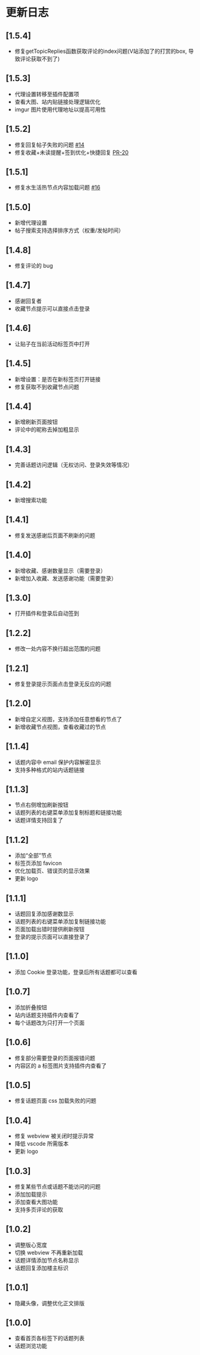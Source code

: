 # 更新日志



## [1.5.4]

- 修复getTopicReplies函数获取评论的index问题(V站添加了的打赏的box, 导致评论获取不到了)


## [1.5.3]

- 代理设置转移至插件配置项
- 查看大图、站内贴链接处理逻辑优化
- imgur 图片使用代理地址以提高可用性

## [1.5.2]

- 修复回复帖子失败的问题 [#14](https://github.com/chaselen/v2ex-playground/issues/14)
- 修复收藏+未读提醒+签到优化+快捷回复 [PR-20](https://github.com/chaselen/v2ex-playground/pull/20)

## [1.5.1]

- 修复水生活热节点内容加载问题 [#16](https://github.com/chaselen/v2ex-playground/issues/16)

## [1.5.0]

- 新增代理设置
- 帖子搜索支持选择排序方式（权重/发帖时间）

## [1.4.8]

- 修复评论的 bug

## [1.4.7]

- 感谢回复者
- 收藏节点提示可以直接点击登录

## [1.4.6]

- 让贴子在当前活动标签页中打开

## [1.4.5]

- 新增设置：是否在新标签页打开链接
- 修复获取不到收藏节点问题

## [1.4.4]

- 新增刷新页面按钮
- 评论中的昵称去掉加粗显示

## [1.4.3]

- 完善话题访问逻辑（无权访问、登录失效等情况）

## [1.4.2]

- 新增搜索功能

## [1.4.1]

- 修复发送感谢后页面不刷新的问题

## [1.4.0]

- 新增收藏、感谢数量显示（需要登录）
- 新增加入收藏、发送感谢功能（需要登录）

## [1.3.0]

- 打开插件和登录后自动签到

## [1.2.2]

- 修改一处内容不换行超出范围的问题

## [1.2.1]

- 修复登录提示页面点击登录无反应的问题

## [1.2.0]

- 新增自定义视图，支持添加任意想看的节点了
- 新增收藏节点视图，查看收藏过的节点

## [1.1.4]

- 话题内容中 email 保护内容解密显示
- 支持多种格式的站内话题链接

## [1.1.3]

- 节点右侧增加刷新按钮
- 话题列表的右键菜单添加复制标题和链接功能
- 话题详情支持回复了

## [1.1.2]

- 添加“全部”节点
- 标签页添加 favicon
- 优化加载页、错误页的显示效果
- 更新 logo

## [1.1.1]

- 话题回复添加感谢数显示
- 话题列表的右键菜单添加复制链接功能
- 页面加载出错时提供刷新按钮
- 登录的提示页面可以直接登录了

## [1.1.0]

- 添加 Cookie 登录功能，登录后所有话题都可以查看

## [1.0.7]

- 添加折叠按钮
- 站内话题支持插件内查看了
- 每个话题改为只打开一个页面

## [1.0.6]

- 修复部分需要登录的页面报错问题
- 内容区的 a 标签图片支持插件内查看了

## [1.0.5]

- 修复话题页面 css 加载失败的问题

## [1.0.4]

- 修复 webview 被关闭时提示异常
- 降低 vscode 所需版本
- 更新 logo

## [1.0.3]

- 修复某些节点或话题不能访问的问题
- 添加加载提示
- 添加查看大图功能
- 支持多页评论的获取

## [1.0.2]

- 调整版心宽度
- 切换 webview 不再重新加载
- 话题详情添加节点名称显示
- 话题回复添加楼主标识

## [1.0.1]

- 隐藏头像，调整优化正文排版

## [1.0.0]

- 查看首页各标签下的话题列表
- 话题浏览功能
